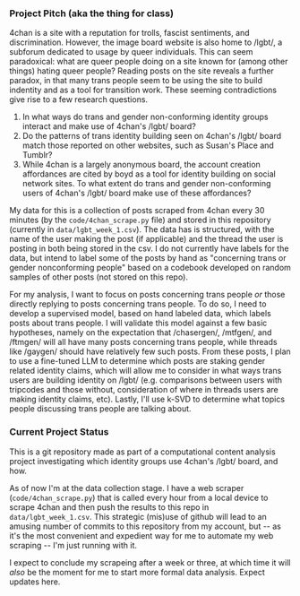 ### Project Pitch (aka the thing for class)

4chan is a site with a reputation for trolls, fascist sentiments, and discrimination. However, the image
board website is also home to /lgbt/, a subforum dedicated to usage by queer individuals. This can seem
paradoxical: what are queer people doing on a site known for (among other things) hating queer people?
Reading posts on the site reveals a further paradox, in that many trans people seem to be using the site
to build indentity and as a tool for transition work. These seeming contradictions give rise to a few
research questions.
1. In what ways do trans and gender non-conforming identity groups interact and make use of 4chan's /lgbt/ board?
2. Do the patterns of trans identity building seen on 4chan's /lgbt/ board match those reported on
other websites, such as Susan's Place and Tumblr?
3. While 4chan is a largely anonymous board, the account creation affordances are cited by boyd as a 
tool for identity building on social network sites. To what extent do trans and gender non-conforming users of 
4chan's /lgbt/ board make use of these affordances?


My data for this is a collection of posts scraped from 4chan every 30 minutes (by the 
`code/4chan_scrape.py` file) and stored in this repository (currently in `data/lgbt_week_1.csv`).
The data has is structured, with the name of the user making the post (if applicable) and the thread
the user is posting in both being stored in the csv. I do not currently have labels for the data,
but intend to label some of the posts by hand as "concerning trans or gender nonconforming people" based on a 
codebook developed on random samples of other posts (not stored on this repo).

For my analysis, I want to focus on posts concerning trans people *or* those directly replying to posts
concerning trans people. To do so, I need to develop a supervised model, based on hand labeled data,
which labels posts about trans people. I will validate this model against a few basic hypotheses,
namely on the expectation that /chasergen/, /mtfgen/, and /ftmgen/ will all have many posts concerning 
trans people, while threads like /gaygen/ should have relatively few such posts. From these posts,
I plan to use a fine-tuned LLM to determine which posts are staking gender related identity claims,
which will allow me to consider in what ways trans users are building identity on /lgbt/ (e.g. 
comparisons between users with tripcodes and those without, consideration of where in threads
users are making identity claims, etc). Lastly, I'll use k-SVD to determine what topics people discussing
trans people are talking about.


### Current Project Status 
This is a git repository made as part of a computational content analysis project
investigating which identity groups use 4chan's /lgbt/ board, and how.

As of now I'm at the data collection stage. I have a web scraper (`code/4chan_scrape.py`)
that is called every hour from a local device to scrape 4chan and then push the
results to this repo in `data/lgbt_week_1.csv`. This strategic (mis)use of 
github will lead to an amusing number of commits to this repository from my
account, but -- as it's the most convenient and expedient way for me to automate
my web scraping -- I'm just running with it.

I expect to conclude my scrapeing after a week or three, at which time it 
will _also_ be the moment for me to start more formal data analysis. Expect
updates here. 

